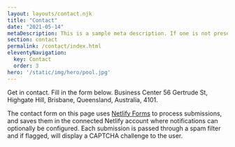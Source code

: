 ```yaml
---
layout: layouts/contact.njk
title: "Contact"
date: "2021-05-14"
metaDescription: This is a sample meta description. If one is not present in your page/post's front matter, the default metadata.desciption will be used instead.
section: contact
permalink: /contact/index.html
eleventyNavigation:
  key: Contact
  order: 3
hero: '/static/img/hero/pool.jpg'
---
```

<!-- # Contact -->

Get in contact. Fill in the form below. Business Center 56 Gertrude St, Highgate Hill, Brisbane, Queensland, Australia, 4101.

The contact form on this page uses [Netlify Forms](https://www.netlify.com/docs/form-handling/) to process submissions,
and saves them in the connected Netlify account where notifications can
optionally be configured. Each submission is passed through a spam filter and
if flagged, will display a CAPTCHA challenge to the user.
